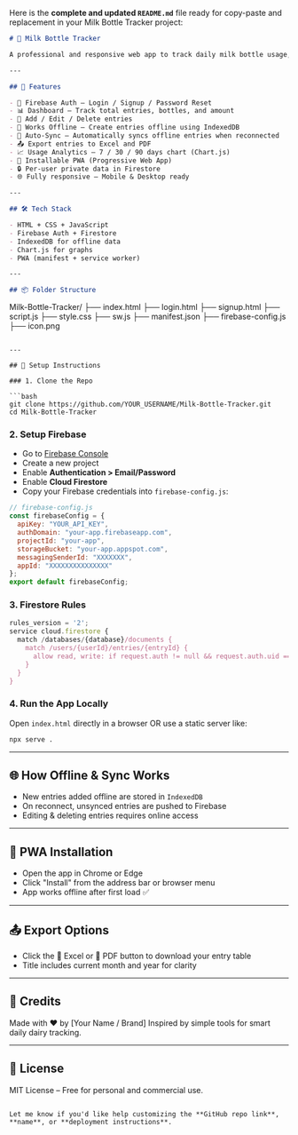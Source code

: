 Here is the **complete and updated `README.md`** file ready for copy-paste and replacement in your Milk Bottle Tracker project:

```markdown
# 🍼 Milk Bottle Tracker

A professional and responsive web app to track daily milk bottle usage, expenses, and history. Built using Firebase + Vanilla JavaScript with full PWA offline capabilities and auto-sync.

---

## 🚀 Features

- 🔐 Firebase Auth – Login / Signup / Password Reset
- 📊 Dashboard – Track total entries, bottles, and amount
- 🧾 Add / Edit / Delete entries
- 📴 Works Offline – Create entries offline using IndexedDB
- 🔄 Auto-Sync – Automatically syncs offline entries when reconnected
- 📤 Export entries to Excel and PDF
- 📈 Usage Analytics – 7 / 30 / 90 days chart (Chart.js)
- 📱 Installable PWA (Progressive Web App)
- 🔒 Per-user private data in Firestore
- 🌐 Fully responsive – Mobile & Desktop ready

---

## 🛠 Tech Stack

- HTML + CSS + JavaScript
- Firebase Auth + Firestore
- IndexedDB for offline data
- Chart.js for graphs
- PWA (manifest + service worker)

---

## 📦 Folder Structure

```

Milk-Bottle-Tracker/
├── index.html
├── login.html
├── signup.html
├── script.js
├── style.css
├── sw\.js
├── manifest.json
├── firebase-config.js
├── icon.png

````

---

## 🔧 Setup Instructions

### 1. Clone the Repo

```bash
git clone https://github.com/YOUR_USERNAME/Milk-Bottle-Tracker.git
cd Milk-Bottle-Tracker
````

### 2. Setup Firebase

* Go to [Firebase Console](https://console.firebase.google.com)
* Create a new project
* Enable **Authentication > Email/Password**
* Enable **Cloud Firestore**
* Copy your Firebase credentials into `firebase-config.js`:

```js
// firebase-config.js
const firebaseConfig = {
  apiKey: "YOUR_API_KEY",
  authDomain: "your-app.firebaseapp.com",
  projectId: "your-app",
  storageBucket: "your-app.appspot.com",
  messagingSenderId: "XXXXXXX",
  appId: "XXXXXXXXXXXXXXX"
};
export default firebaseConfig;
```

### 3. Firestore Rules

```js
rules_version = '2';
service cloud.firestore {
  match /databases/{database}/documents {
    match /users/{userId}/entries/{entryId} {
      allow read, write: if request.auth != null && request.auth.uid == userId;
    }
  }
}
```

### 4. Run the App Locally

Open `index.html` directly in a browser
OR use a static server like:

```bash
npx serve .
```

---

## 🌐 How Offline & Sync Works

* New entries added offline are stored in `IndexedDB`
* On reconnect, unsynced entries are pushed to Firebase
* Editing & deleting entries requires online access

---

## 📲 PWA Installation

* Open the app in Chrome or Edge
* Click "Install" from the address bar or browser menu
* App works offline after first load ✅

---

## 📤 Export Options

* Click the 📗 Excel or 📕 PDF button to download your entry table
* Title includes current month and year for clarity

---

## 🤝 Credits

Made with ❤️ by \[Your Name / Brand]
Inspired by simple tools for smart daily dairy tracking.

---

## 📜 License

MIT License – Free for personal and commercial use.

```

Let me know if you'd like help customizing the **GitHub repo link**, **name**, or **deployment instructions**.
```

